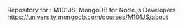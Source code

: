 Repository for : M101JS: MongoDB for Node.js Developers
https://university.mongodb.com/courses/M101JS/about
